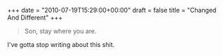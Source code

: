+++
date = "2010-07-19T15:29:00+00:00"
draft = false
title = "Changed And Different"
+++
<blockquote>&#13;
<p>Son, stay where you are.</p>&#13;
</blockquote>&#13;
<p>I've gotta stop writing about this shit.</p> 

